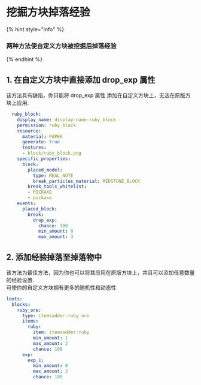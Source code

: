# 挖掘方块掉落经验

{% hint style="info" %}
### 两种方法使自定义方块被挖掘后掉落经验
{% endhint %}

## 1. 在自定义方块中直接添加 drop_exp 属性

该方法具有缺陷，你只能将 drop_exp 属性 添加在自定义方块上，无法在原版方块上应用.

```yaml
  ruby_block:
    display_name: display-name-ruby_block
    permission: ruby_block
    resource:
      material: PAPER
      generate: true
      textures:
      - block/ruby_block.png
    specific_properties:
      block:
        placed_model:
          type: REAL_NOTE
          break_particles_material: REDSTONE_BLOCK
        break_tools_whitelist:
        - PICKAXE
        - pickaxe
    events:
      placed_block:
        break:
          drop_exp:
            chance: 100
            min_amount: 0
            max_amount: 3
```

## 2. 添加经验掉落至掉落物中

该方法为最佳方法，因为你也可以将其应用在原版方块上，并且可以添加任意数量的经验设置.\
可使你的自定义方块拥有更多的随机性和动态性

```yaml
loots:
  blocks:
    ruby_ore:
      type: itemsadder:ruby_ore
      items:
        ruby:
          item: itemsadder:ruby
          min_amount: 1
          max_amount: 2
          chance: 100
      exp:
        exp_1:
          min_amount: 0
          max_amount: 3
          chance: 100
```

